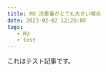 ```yaml
---
title: RU 消費量がとても大きい場合
date: 2023-02-02 12:20:00
tags:
   - RU
   - test
---
```


これはテスト記事です。
